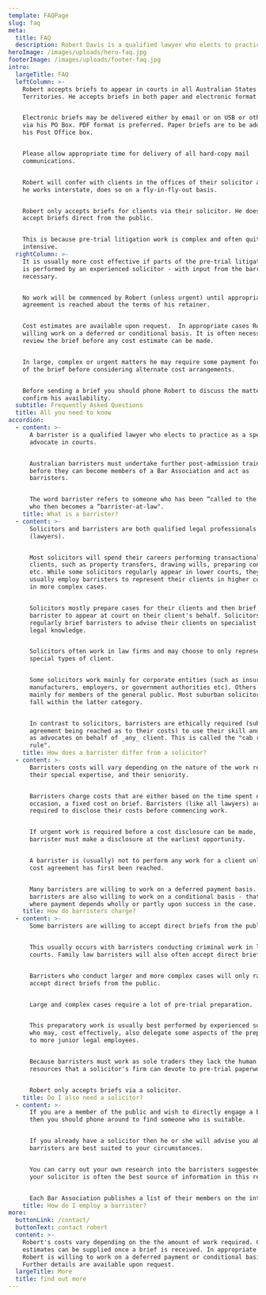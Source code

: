 ```yaml
---
template: FAQPage
slug: faq
meta:
  title: FAQ
  description: Robert Davis is a qualified lawyer who elects to practice as a specialist advocate in courts.
heroImage: /images/uploads/hero-faq.jpg
footerImage: /images/uploads/footer-faq.jpg
intro:
  largeTitle: FAQ
  leftColumn: >-
    Robert accepts briefs to appear in courts in all Australian States and
    Territories. He accepts briefs in both paper and electronic format.


    Electronic briefs may be delivered either by email or on USB or other media
    via his PO Box. PDF format is preferred. Paper briefs are to be addressed to
    his Post Office box.


    Please allow appropriate time for delivery of all hard-copy mail
    communications.


    Robert will confer with clients in the offices of their solicitor and, when
    he works interstate, does so on a fly-in-fly-out basis.


    Robert only accepts briefs for clients via their solicitor. He does not
    accept briefs direct from the public.


    This is because pre-trial litigation work is complex and often quite labour
    intensive.
  rightColumn: >-
    It is usually more cost effective if parts of the pre-trial litigation work
    is performed by an experienced solicitor - with input from the barrister if
    necessary.


    No work will be commenced by Robert (unless urgent) until appropriate
    agreement is reached about the terms of his retainer.


    Cost estimates are available upon request.  In appropriate cases Robert is
    willing work on a deferred or conditional basis. It is often necessary to
    review the brief before any cost estimate can be made.


    In large, complex or urgent matters he may require some payment for perusal
    of the brief before considering alternate cost arrangements.


    Before sending a brief you should phone Robert to discuss the matter and
    confirm his availability.
  subtitle: Frequently Asked Questions
  title: All you need to know
accordion:
  - content: >-
      A barrister is a qualified lawyer who elects to practice as a specialist
      advocate in courts.


      Australian barristers must undertake further post-admission training
      before they can become members of a Bar Association and act as
      barristers.


      The word barrister refers to someone who has been “called to the bar” and
      who then becomes a “barrister-at-law".
    title: What is a barrister?
  - content: >-
      Solicitors and barristers are both qualified legal professionals
      (lawyers).  


      Most solicitors will spend their careers performing transactional work for
      clients, such as property transfers, drawing wills, preparing contracts,
      etc. While some solicitors regularly appear in lower courts, they will
      usually employ barristers to represent their clients in higher courts or
      in more complex cases.


      Solicitors mostly prepare cases for their clients and then brief a
      barrister to appear at court on their client's behalf. Solicitors also
      regularly brief barristers to advise their clients on specialist areas of
      legal knowledge.


      Solicitors often work in law firms and may choose to only represent
      special types of client.


      Some solicitors work mainly for corporate entities (such as insurers,
      manufacturers, employers, or government authorities etc). Others will work
      mainly for members of the general public. Most suburban solicitors will
      fall within the latter category.


      In contrast to solicitors, barristers are ethically required (subject to
      agreement being reached as to their costs) to use their skill and training
      as advocates on behalf of _any_ client. This is called the "cab rank
      rule".
    title: How does a barrister differ from a solicitor?
  - content: >-
      Barristers costs will vary depending on the nature of the work required,
      their special expertise, and their seniority.


      Barristers charge costs that are either based on the time spent or, on
      occasion, a fixed cost on brief. Barristers (like all lawyers) are
      required to disclose their costs before commencing work.


      If urgent work is required before a cost disclosure can be made, then the
      barrister must make a disclosure at the earliest opportunity.


      A barrister is (usually) not to perform any work for a client unless a
      cost agreement has first been reached.


      Many barristers are willing to work on a deferred payment basis. Some
      barristers are also willing to work on a conditional basis - that is -
      where payment depends wholly or partly upon success in the case.
    title: How do barristers charge?
  - content: >-
      Some barristers are willing to accept direct briefs from the public.


      This usually occurs with barristers conducting criminal work in lower
      courts. Family law barristers will also often accept direct briefs.


      Barristers who conduct larger and more complex cases will only rarely
      accept direct briefs from the public.


      Large and complex cases require a lot of pre-trial preparation.


      This preparatory work is usually best performed by experienced solicitors
      who may, cost effectively, also delegate some aspects of the preparation
      to more junior legal employees.


      Because barristers must work as sole traders they lack the human and other
      resources that a solicitor's firm can devote to pre-trial paperwork.


      Robert only accepts briefs via a solicitor.
    title: Do I also need a solicitor?
  - content: >-
      If you are a member of the public and wish to directly engage a barrister
      then you should phone around to find someone who is suitable.


      If you already have a solicitor then he or she will advise you about which
      barristers are best suited to your circumstances.


      You can carry out your own research into the barristers suggested, but
      your solicitor is often the best source of information in this regard.


      Each Bar Association publishes a list of their members on the internet.
    title: How do I employ a barrister?
more:
  buttonLink: /contact/
  buttonText: contact robert
  content: >-
    Robert's costs vary depending on the the amount of work required. Cost
    estimates can be supplied once a brief is received. In appropriate cases
    Robert is willing to work on a deferred payment or conditional basis.
    Further details are available upon request.
  largeTitle: More
  title: find out more
---
```

